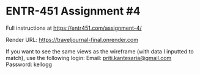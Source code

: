# ENTR-451 Assignment #4

Full instructions at https://entr451.com/assignment-4/

Render URL: https://traveljournal-final.onrender.com

If you want to see the same views as the wireframe (with data I inputted to match), use the following login:
Email: priti.kantesaria@gmail.com
Password: kellogg